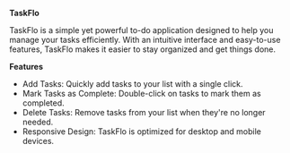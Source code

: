 **TaskFlo** 

TaskFlo is a simple yet powerful to-do application designed to help you manage your tasks efficiently. With an intuitive interface and easy-to-use features, TaskFlo makes it easier to stay organized and get things done.

**Features** 

- Add Tasks: Quickly add tasks to your list with a single click.
- Mark Tasks as Complete: Double-click on tasks to mark them as completed.
- Delete Tasks: Remove tasks from your list when they're no longer needed.
- Responsive Design: TaskFlo is optimized for desktop and mobile devices.
